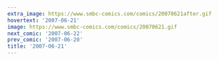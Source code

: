 ```yaml
---
extra_image: https://www.smbc-comics.com/comics/20070621after.gif
hovertext: '2007-06-21'
image: https://www.smbc-comics.com/comics/20070621.gif
next_comic: '2007-06-22'
prev_comic: '2007-06-20'
title: '2007-06-21'
---
```


